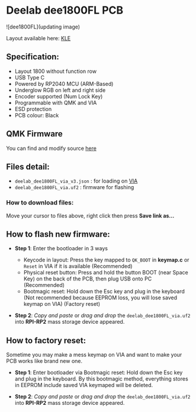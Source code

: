 # Deelab dee1800FL PCB

![dee1800FL](updating image)

Layout available here: [KLE](http://www.keyboard-layout-editor.com/#/gists/2b73d56f989abd9a6dcb6a0afe722066) 

## Specification:
* Layout 1800 without function row
* USB Type C
* Powered by RP2040 MCU (ARM-Based)
* Underglow RGB on left and right side
* Encoder supported (Num Lock Key)
* Programmable with QMK and VIA
* ESD protection
* PCB colour: Black

## QMK Firmware
You can find and modify source [here](https://github.com/Deemen17/qmk_firmware/tree/deelab_develop/keyboards/deelab/dee1800fl)

## Files detail:
* `deelab_dee1800FL_via_v3.json` : for loading on [VIA](https://usevia.app/)
* `deelab_dee1800FL_via.uf2` : firmware for flashing

### How to download files: 
Move your cursor to files above, right click then press **Save link as...**

## How to flash new firmware:
* **Step 1**: Enter the bootloader in 3 ways
    - Keycode in layout: Press the key mapped to `QK_BOOT` in **keymap.c** or `Reset` in VIA if it is available (Recommended)
    - Physical reset button: Press and hold the button BOOT (near Space Key) on the back of the PCB, then plug USB onto PC (Recommended)
    - Bootmagic reset: Hold down the Esc key and plug in the keyboard (Not recommended because EEPROM loss, you will lose saved keymap on VIA) (Factory reset)

* **Step 2**: *Copy and paste* or *drag and drop* the `deelab_dee1800FL_via.uf2` into **RPI-RP2** mass storage device appeared.

## How to factory reset:
Sometime you may make a mess keymap on VIA and want to make your PCB works like brand new one.

* **Step 1**: Enter bootloader via Bootmagic reset: Hold down the Esc key and plug in the keyboard.
By this bootmagic method, everything stores in EEPROM include saved VIA keymaped will be deleted.

* **Step 2**: *Copy and paste* or *drag and drop* the `deelab_dee1800FL_via.uf2` into **RPI-RP2** mass storage device appeared.

